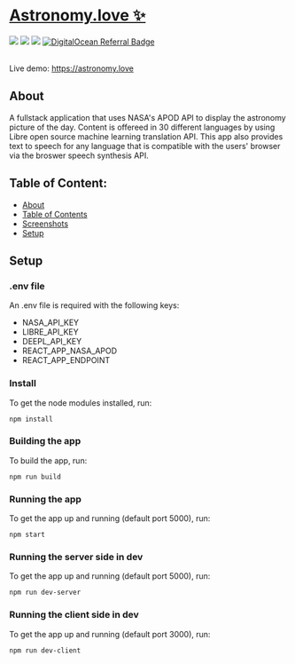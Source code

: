 <div>
  <h1 align="left"><a href="https://astronomy.love ">Astronomy.love ✨</a></h1>
 <img src="https://img.shields.io/badge/React-18.2-informational?style=for-the-badge&logo=react&logoColor=61DAFB"/>
 <img src="https://img.shields.io/badge/Express-%204.18.1-informational?style=for-the-badge&logo=expresst&logoColor=white"/>
 <img src="https://img.shields.io/badge/Tailwind_CSS-38B2AC?style=for-the-badge&logo=tailwind-css&logoColor=white"/>
 <a href="https://www.digitalocean.com/?refcode=520e23682440&utm_campaign=Referral_Invite&utm_medium=Referral_Program&utm_source=badge"> <img src="https://img.shields.io/badge/Digital_Ocean-0080FF?style=for-the-badge&logo=DigitalOcean&logoColor=white" alt="DigitalOcean Referral Badge" /></a>
  </div>
 <br/>
   <p> Live demo: <a href="https://astronomy.love">https://astronomy.love</a> </p>
  
## About

A fullstack application that uses NASA's APOD API to display the astronomy picture of the day. Content is offereed in 30 different languages by using Libre open source machine learning translation API. This app also provides text to speech for any language that is compatible with the users' browser via the broswer speech synthesis API.

## Table of Content:

- [About](#about)
- [Table of Contents](#table-of-content)
- [Screenshots](#screenshots)
- [Setup](#setup)

## Setup

### .env file

An .env file is required with the following keys:
* NASA_API_KEY
* LIBRE_API_KEY
* DEEPL_API_KEY
* REACT_APP_NASA_APOD
* REACT_APP_ENDPOINT

### Install

To get the node modules installed, run:

```shell
npm install
```
### Building the app

To build the app, run:

```shell
npm run build
```

### Running the app

To get the app up and running (default port 5000), run:

```shell
npm start
```


### Running the server side in dev

To get the app up and running (default port 5000), run:

```shell
npm run dev-server
```


### Running the client side in dev

To get the app up and running (default port 3000), run:

```shell
npm run dev-client
```
